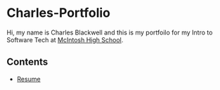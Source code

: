 # Charles-Portfolio
Hi, my name is Charles Blackwell and this is my portfoilo for my Intro to Software Tech at [McIntosh High School](https://www.fcboe.org/mhs).

## Contents
- [Resume](RESUME.md)
